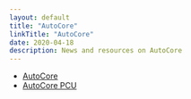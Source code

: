 ```yaml
---
layout: default
title: "AutoCore"
linkTitle: "AutoCore"
date: 2020-04-18
description: News and resources on AutoCore
---
```


* [AutoCore](https://www.autocore.ai/)
* [AutoCore PCU](https://github.com/autocore-ai/autocore_pcu_doc)
